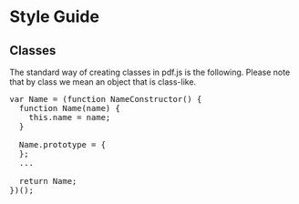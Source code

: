 # Style Guide
## Classes
The standard way of creating classes in pdf.js is the following. Please note that by class we mean an object that is class-like.
<pre>
var Name = (function NameConstructor() {
  function Name(name) {
    this.name = name;
  }

  Name.prototype = {
  };
  ...

  return Name;
})();
</pre>